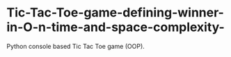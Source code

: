 # Tic-Tac-Toe-game-defining-winner-in-O-n-time-and-space-complexity-
Python console based Tic Tac Toe game (OOP).
